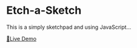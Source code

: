 # Etch-a-Sketch
This is a simply sketchpad and using JavaScript...

<a href="https://rohan77700.github.io/Etch-a-Sketch/">🔗Live Demo</a>
